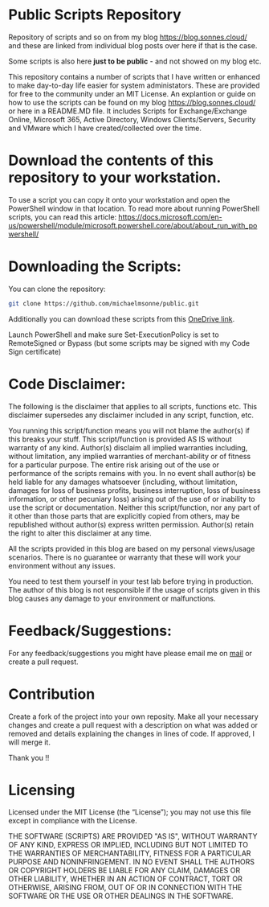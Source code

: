 # Public Scripts Repository
Repository of scripts and so on from my blog <a href="https://blog.sonnes.cloud/" target="_blank">https://blog.sonnes.cloud/</a> and these are linked from individual blog posts over here if that is the case.

Some scripts is also here **just to be public** - and not showed on my blog etc.

This repository contains a number of scripts that I have written or enhanced to make day-to-day life easier for system administators. These are provided for free to the community under an MIT License. An explantion or guide on how to use the scripts can be found on my blog <a href="https://blog.sonnes.cloud/" target="_blank">https://blog.sonnes.cloud/</a> or here in a README.MD file.
It includes Scripts for Exchange/Exchange Online, Microsoft 365, Active Directory, Windows Clients/Servers, Security and VMware which I have created/collected over the time.

# Download the contents of this repository to your workstation.
To use a script you can copy it onto your workstation and open the PowerShell window in that location. To read more about running PowerShell scripts, you can read this article: <a href="https://docs.microsoft.com/en-us/powershell/module/microsoft.powershell.core/about/about_run_with_powershell/" target="_blank">https://docs.microsoft.com/en-us/powershell/module/microsoft.powershell.core/about/about_run_with_powershell/</a>

# Downloading the Scripts:

You can clone the repository:

```sh
git clone https://github.com/michaelmsonne/public.git
```
Additionally you can download these scripts from this [OneDrive link].

[OneDrive link]: https://xxx

Launch PowerShell and make sure Set-ExecutionPolicy is set to RemoteSigned or Bypass (but some scripts may be signed with my Code Sign certificate)

# Code Disclaimer:

The following is the disclaimer that applies to all scripts, functions etc. This disclaimer supersedes any disclaimer included in any script, function, etc.

You running this script/function means you will not blame the author(s) if this breaks your stuff. This script/function is provided AS IS without warranty of any kind. Author(s) disclaim all implied warranties including, without limitation, any implied warranties of merchant-ability or of fitness for a particular purpose. The entire risk arising out of the use or performance of the scripts remains with you. In no event shall author(s) be held liable for any damages whatsoever (including, without limitation, damages for loss of business profits, business interruption, loss of business information, or other pecuniary loss) arising out of the use of or inability to use the script or documentation. Neither this script/function, nor any part of it other than those parts that are explicitly copied from others, may be republished without author(s) express written permission. Author(s) retain the right to alter this disclaimer at any time.

All the scripts provided in this blog are based on my personal views/usage scenarios. There is no guarantee or warranty that these will work your environment without any issues.

You need to test them yourself in your test lab before trying in production. The author of this blog is not responsible if the usage of scripts given in this blog causes any damage to your environment or malfunctions.

# Feedback/Suggestions:

For any feedback/suggestions you might have please email me on [mail][conduct-email] or create a pull request.

# Contribution
Create a fork of the project into your own reposity. Make all your necessary changes and create a pull request with a description on what was added or removed and details explaining the changes in lines of code. If approved, I will merge it.

Thank you !!

[conduct-email]: mailto:mail

# Licensing
Licensed under the MIT License (the “License”); you may not use this file except in compliance with the License. 

THE SOFTWARE (SCRIPTS) ARE PROVIDED "AS IS", WITHOUT WARRANTY OF ANY KIND, EXPRESS OR IMPLIED, INCLUDING BUT NOT LIMITED TO THE WARRANTIES OF MERCHANTABILITY, FITNESS FOR A PARTICULAR PURPOSE AND NONINFRINGEMENT. IN NO EVENT SHALL THE AUTHORS OR COPYRIGHT HOLDERS BE LIABLE FOR ANY CLAIM, DAMAGES OR OTHER LIABILITY, WHETHER IN AN ACTION OF CONTRACT, TORT OR OTHERWISE, ARISING FROM,
OUT OF OR IN CONNECTION WITH THE SOFTWARE OR THE USE OR OTHER DEALINGS IN THE SOFTWARE.
